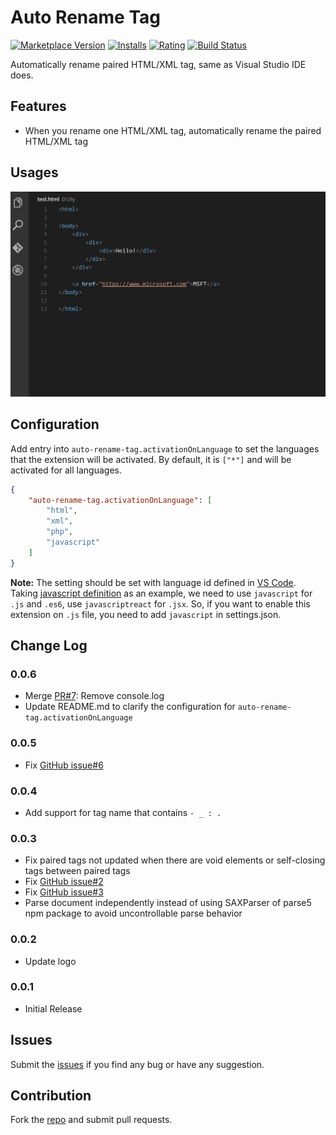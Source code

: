 # Auto Rename Tag

[![Marketplace Version](http://vsmarketplacebadge.apphb.com/version/formulahendry.auto-rename-tag.svg)](https://marketplace.visualstudio.com/items?itemName=formulahendry.auto-rename-tag) [![Installs](http://vsmarketplacebadge.apphb.com/installs/formulahendry.auto-rename-tag.svg)](https://marketplace.visualstudio.com/items?itemName=formulahendry.auto-rename-tag) [![Rating](http://vsmarketplacebadge.apphb.com/rating/formulahendry.auto-rename-tag.svg)](https://marketplace.visualstudio.com/items?itemName=formulahendry.auto-rename-tag) [![Build Status](https://travis-ci.org/formulahendry/vscode-auto-rename-tag.svg?branch=master)](https://travis-ci.org/formulahendry/vscode-auto-rename-tag)

Automatically rename paired HTML/XML tag, same as Visual Studio IDE does.

## Features

* When you rename one HTML/XML tag, automatically rename the paired HTML/XML tag

## Usages

![Usage](images/usage.gif)

## Configuration

Add entry into `auto-rename-tag.activationOnLanguage` to set the languages that the extension will be activated.
By default, it is `["*"]` and will be activated for all languages.
```json
{
    "auto-rename-tag.activationOnLanguage": [
        "html",
        "xml",
        "php",
        "javascript"
    ]
}
```
**Note:** The setting should be set with language id defined in [VS Code](https://github.com/Microsoft/vscode/tree/master/extensions). Taking [javascript definition](https://github.com/Microsoft/vscode/blob/master/extensions/javascript/package.json) as an example, we need to use `javascript` for `.js` and `.es6`, use `javascriptreact` for `.jsx`. So, if you want to enable this extension on `.js` file, you need to add `javascript` in settings.json.

## Change Log
### 0.0.6
* Merge [PR#7](https://github.com/formulahendry/vscode-auto-rename-tag/pull/7): Remove console.log
* Update README.md to clarify the configuration for `auto-rename-tag.activationOnLanguage`

### 0.0.5
* Fix [GitHub issue#6](https://github.com/formulahendry/vscode-auto-rename-tag/issues/6)

### 0.0.4
* Add support for tag name that contains ```- _ : .```

### 0.0.3
* Fix paired tags not updated when there are void elements or self-closing tags between paired tags
* Fix [GitHub issue#2](https://github.com/formulahendry/vscode-auto-rename-tag/issues/2)
* Fix [GitHub issue#3](https://github.com/formulahendry/vscode-auto-rename-tag/issues/3)
* Parse document independently instead of using SAXParser of parse5 npm package to avoid uncontrollable parse behavior

### 0.0.2
* Update logo

### 0.0.1
* Initial Release

## Issues
Submit the [issues](https://github.com/formulahendry/vscode-auto-rename-tag/issues) if you find any bug or have any suggestion.

## Contribution
Fork the [repo](https://github.com/formulahendry/vscode-auto-rename-tag) and submit pull requests.